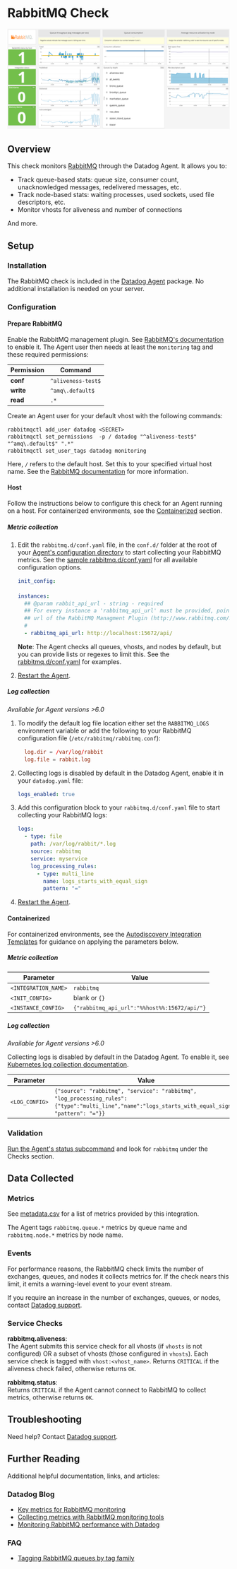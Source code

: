 # RabbitMQ Check

![RabbitMQ Dashboard][1]

## Overview

This check monitors [RabbitMQ][2] through the Datadog Agent. It allows you to:

- Track queue-based stats: queue size, consumer count, unacknowledged messages, redelivered messages, etc.
- Track node-based stats: waiting processes, used sockets, used file descriptors, etc.
- Monitor vhosts for aliveness and number of connections

And more.

## Setup

### Installation

The RabbitMQ check is included in the [Datadog Agent][3] package. No additional installation is needed on your server.

### Configuration

#### Prepare RabbitMQ

Enable the RabbitMQ management plugin. See [RabbitMQ's documentation][4] to enable it. The Agent user then needs at least the `monitoring` tag and these required permissions:

| Permission | Command            |
| ---------- | ------------------ |
| **conf**   | `^aliveness-test$` |
| **write**  | `^amq\.default$`   |
| **read**   | `.*`               |

Create an Agent user for your default vhost with the following commands:

```text
rabbitmqctl add_user datadog <SECRET>
rabbitmqctl set_permissions  -p / datadog "^aliveness-test$" "^amq\.default$" ".*"
rabbitmqctl set_user_tags datadog monitoring
```

Here, `/` refers to the default host. Set this to your specified virtual host name. See the [RabbitMQ documentation][5] for more information.

#### Host

Follow the instructions below to configure this check for an Agent running on a host. For containerized environments, see the [Containerized](#containerized) section.

##### Metric collection

1. Edit the `rabbitmq.d/conf.yaml` file, in the `conf.d/` folder at the root of your [Agent's configuration directory][6] to start collecting your RabbitMQ metrics. See the [sample rabbitmq.d/conf.yaml][7] for all available configuration options.

   ```yaml
   init_config:

   instances:
     ## @param rabbit_api_url - string - required
     ## For every instance a 'rabbitmq_api_url' must be provided, pointing to the api
     ## url of the RabbitMQ Managment Plugin (http://www.rabbitmq.com/management.html).
     #
     - rabbitmq_api_url: http://localhost:15672/api/
   ```

    **Note**: The Agent checks all queues, vhosts, and nodes by default, but you can provide lists or regexes to limit this. See the [rabbitmq.d/conf.yaml][7] for examples.

2. [Restart the Agent][8].

##### Log collection

_Available for Agent versions >6.0_

1. To modify the default log file location either set the `RABBITMQ_LOGS` environment variable or add the following to your RabbitMQ configuration file (`/etc/rabbitmq/rabbitmq.conf`):

   ```conf
     log.dir = /var/log/rabbit
     log.file = rabbit.log
   ```

2. Collecting logs is disabled by default in the Datadog Agent, enable it in your `datadog.yaml` file:

   ```yaml
   logs_enabled: true
   ```

3. Add this configuration block to your `rabbitmq.d/conf.yaml` file to start collecting your RabbitMQ logs:

   ```yaml
   logs:
     - type: file
       path: /var/log/rabbit/*.log
       source: rabbitmq
       service: myservice
       log_processing_rules:
         - type: multi_line
           name: logs_starts_with_equal_sign
           pattern: "="
   ```

4. [Restart the Agent][8].

#### Containerized

For containerized environments, see the [Autodiscovery Integration Templates][9] for guidance on applying the parameters below.

##### Metric collection

| Parameter            | Value                                        |
| -------------------- | -------------------------------------------- |
| `<INTEGRATION_NAME>` | `rabbitmq`                                   |
| `<INIT_CONFIG>`      | blank or `{}`                                |
| `<INSTANCE_CONFIG>`  | `{"rabbitmq_api_url":"%%host%%:15672/api/"}` |

##### Log collection

_Available for Agent versions >6.0_

Collecting logs is disabled by default in the Datadog Agent. To enable it, see [Kubernetes log collection documentation][10].

| Parameter      | Value                                                                                                                                               |
| -------------- | --------------------------------------------------------------------------------------------------------------------------------------------------- |
| `<LOG_CONFIG>` | `{"source": "rabbitmq", "service": "rabbitmq", "log_processing_rules": {"type":"multi_line","name":"logs_starts_with_equal_sign", "pattern": "="}}` |

### Validation

[Run the Agent's status subcommand][11] and look for `rabbitmq` under the Checks section.

## Data Collected

### Metrics

See [metadata.csv][12] for a list of metrics provided by this integration.

The Agent tags `rabbitmq.queue.*` metrics by queue name and `rabbitmq.node.*` metrics by node name.

### Events

For performance reasons, the RabbitMQ check limits the number of exchanges, queues, and nodes it collects metrics for. If the check nears this limit, it emits a warning-level event to your event stream.

If you require an increase in the number of exchanges, queues, or nodes, contact [Datadog support][13].

### Service Checks

**rabbitmq.aliveness**:<br>
The Agent submits this service check for all vhosts (if `vhosts` is not configured) OR a subset of vhosts (those configured in `vhosts`). Each service check is tagged with `vhost:<vhost_name>`. Returns `CRITICAL` if the aliveness check failed, otherwise returns `OK`.

**rabbitmq.status**:<br>
Returns `CRITICAL` if the Agent cannot connect to RabbitMQ to collect metrics, otherwise returns `OK`.

## Troubleshooting

Need help? Contact [Datadog support][13].

## Further Reading

Additional helpful documentation, links, and articles:

### Datadog Blog

- [Key metrics for RabbitMQ monitoring][14]
- [Collecting metrics with RabbitMQ monitoring tools][15]
- [Monitoring RabbitMQ performance with Datadog][16]

### FAQ

- [Tagging RabbitMQ queues by tag family][17]

[1]: https://raw.githubusercontent.com/DataDog/integrations-core/master/rabbitmq/images/rabbitmq_dashboard.png
[2]: https://www.rabbitmq.com
[3]: https://app.datadoghq.com/account/settings#agent
[4]: https://www.rabbitmq.com/management.html
[5]: https://www.rabbitmq.com/rabbitmqctl.8.html#set_permissions
[6]: https://docs.datadoghq.com/agent/guide/agent-configuration-files/#agent-configuration-directory
[7]: https://github.com/DataDog/integrations-core/blob/master/rabbitmq/datadog_checks/rabbitmq/data/conf.yaml.example
[8]: https://docs.datadoghq.com/agent/guide/agent-commands/#start-stop-and-restart-the-agent
[9]: https://docs.datadoghq.com/agent/kubernetes/integrations/
[10]: https://docs.datadoghq.com/agent/kubernetes/log/
[11]: https://docs.datadoghq.com/agent/guide/agent-commands/#agent-status-and-information
[12]: https://github.com/DataDog/integrations-core/blob/master/rabbitmq/metadata.csv
[13]: https://docs.datadoghq.com/help
[14]: https://www.datadoghq.com/blog/rabbitmq-monitoring
[15]: https://www.datadoghq.com/blog/rabbitmq-monitoring-tools
[16]: https://www.datadoghq.com/blog/monitoring-rabbitmq-performance-with-datadog
[17]: https://docs.datadoghq.com/integrations/faq/tagging-rabbitmq-queues-by-tag-family
